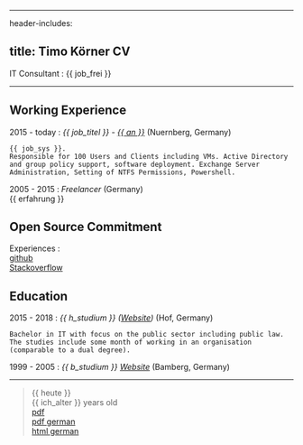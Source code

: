 
---
header-includes: <script src="../js.js" id= spr data-name="en"></script> <link rel="stylesheet" href="../style.css">

title: Timo Körner CV
---


 IT Consultant
:   {{ job_frei }}

---------------------------------

Working Experience
--------------------

2015 - today
:   *{{ job_titel }} -  [{{ an }}](http://www.abdnb.bayern.de/)*
    (Nuernberg, Germany)

    {{ job_sys }}.
    Responsible for 100 Users and Clients including VMs. Active Directory and group policy support, software deployment. Exchange Server Administration, Setting of NTFS Permissions, Powershell.

2005 - 2015
:   *Freelancer*
    (Germany)  
    {{ erfahrung }}

Open Source Commitment
--------------------
Experiences
:     
    [github](https://github.com/tik9)  
    [Stackoverflow](https://stackoverflow.com/users/1705829/timo)

Education
----------

2015 - 2018
:   *{{ h_studium }} ([Website](https://www.verwaltungsinformatiker.de))*
    (Hof, Germany)

    Bachelor in IT with focus on the public sector including public law. The studies include some month of working in an organisation (comparable to a dual degree).

1999 - 2005
:   *{{ b_studium }} [Website](https://www.uni-bamberg.de)* (Bamberg, Germany)

    

----
> {{ heute }}  
> {{ ich_alter }} years old\
> [pdf](cv_en.pdf)  
> [pdf german](cv.pdf)  
> [html german](cv.html)
